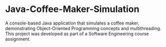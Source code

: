# Java-Coffee-Maker-Simulation
A console-based Java application that simulates a coffee maker, demonstrating Object-Oriented Programming concepts and multithreading. This project was developed as part of a Software Engineering course assignment.
